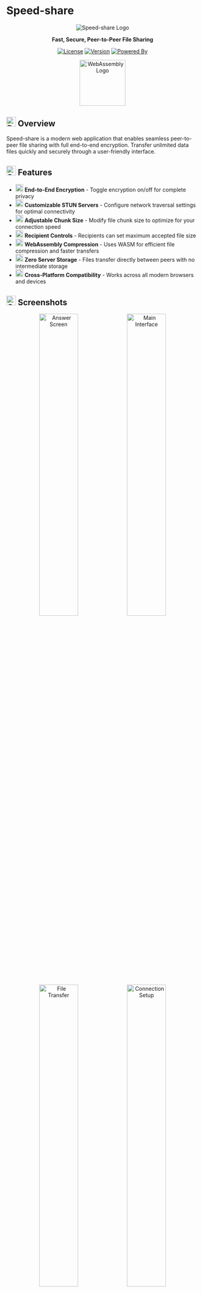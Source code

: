 # Speed-share

<div align="center">

![Speed-share Logo](https://github.com/user-attachments/assets/152c613b-f969-4aec-b959-7f871beba135)

**Fast, Secure, Peer-to-Peer File Sharing**

[![License](https://img.shields.io/badge/license-MIT-blue.svg)](LICENSE)
[![Version](https://img.shields.io/badge/version-1.0.0-green.svg)](https://github.com/username/speed-share/releases)
[![Powered By](https://img.shields.io/badge/Powered%20By-WebAssembly-654FF0.svg)](https://webassembly.org/)

<img src="https://github.com/user-attachments/assets/153c6d6b-bf9d-4480-a3c2-947b87f845f8" width="120px" alt="WebAssembly Logo">

</div>

## <img src="https://raw.githubusercontent.com/Tarikul-Islam-Anik/Animated-Fluent-Emojis/master/Emojis/Travel%20and%20places/Rocket.png" width="25px" alt="Rocket"> Overview

Speed-share is a modern web application that enables seamless peer-to-peer file sharing with full end-to-end encryption. Transfer unlimited data files quickly and securely through a user-friendly interface.

## <img src="https://raw.githubusercontent.com/Tarikul-Islam-Anik/Animated-Fluent-Emojis/refs/heads/master/Emojis/Activities/Sparkles.png" width="25px" alt="Sparkles"> Features

- <img src="https://raw.githubusercontent.com/Tarikul-Islam-Anik/Animated-Fluent-Emojis/master/Emojis/Objects/Locked.png" width="20px" alt="Lock"> **End-to-End Encryption** - Toggle encryption on/off for complete privacy
- <img src="https://raw.githubusercontent.com/Tarikul-Islam-Anik/Animated-Fluent-Emojis/master/Emojis/Objects/Gear.png" width="20px" alt="Gear"> **Customizable STUN Servers** - Configure network traversal settings for optimal connectivity
- <img src="https://raw.githubusercontent.com/Tarikul-Islam-Anik/Animated-Fluent-Emojis/master/Emojis/Objects/Card%20File%20Box.png" width="20px" alt="File Box"> **Adjustable Chunk Size** - Modify file chunk size to optimize for your connection speed
- <img src="https://raw.githubusercontent.com/Tarikul-Islam-Anik/Animated-Fluent-Emojis/master/Emojis/Objects/Control%20Knobs.png" width="20px" alt="Control"> **Recipient Controls** - Recipients can set maximum accepted file size
- <img src="https://github.com/user-attachments/assets/153c6d6b-bf9d-4480-a3c2-947b87f845f8" width="20px" alt="WebAssembly"> **WebAssembly Compression** - Uses WASM for efficient file compression and faster transfers
- <img src="https://raw.githubusercontent.com/Tarikul-Islam-Anik/Animated-Fluent-Emojis/master/Emojis/Objects/Wastebasket.png" width="20px" alt="No Storage"> **Zero Server Storage** - Files transfer directly between peers with no intermediate storage
- <img src="https://raw.githubusercontent.com/Tarikul-Islam-Anik/Animated-Fluent-Emojis/master/Emojis/Travel%20and%20places/Globe%20with%20Meridians.png" width="20px" alt="Cross Platform"> **Cross-Platform Compatibility** - Works across all modern browsers and devices

## <img src="https://raw.githubusercontent.com/Tarikul-Islam-Anik/Animated-Fluent-Emojis/master/Emojis/Objects/Camera%20with%20Flash.png" width="25px" alt="Camera"> Screenshots

<div align="center">
  <img src="https://github.com/user-attachments/assets/ae6b9f8f-fae5-4833-a084-009382f9a881" width="45%" alt="Answer Screen"/>
  <img src="https://github.com/user-attachments/assets/8b924e9d-23a9-47c5-bd56-f59ad42b1476" width="45%" alt="Main Interface"/>

  <img src="https://github.com/user-attachments/assets/a314fc0c-39b8-404e-9023-58e2acbcfb5d" width="45%" alt="File Transfer"/>
  <img src="https://github.com/user-attachments/assets/e9f6b6ab-558e-418c-9e17-d6c0fee07b11" width="45%" alt="Connection Setup"/>

  <img src="https://github.com/user-attachments/assets/fbf388ae-14cc-46d2-94be-1262d8387d14" width="45%" alt="QR Code Sharing"/>
  <img src="https://github.com/user-attachments/assets/ca3a4dfa-8427-434d-9351-dcc641c9ddb1" width="45%" alt="Settings Panel"/>
  
  <img src="https://github.com/user-attachments/assets/8e3b5fd5-ebb1-4178-b11e-242974062b42" width="45%" alt="File Selection"/>
</div>

## <img src="https://raw.githubusercontent.com/Tarikul-Islam-Anik/Animated-Fluent-Emojis/refs/heads/master/Emojis/Activities/Video%20Game.png" width="25px" alt="Game Controller"> How to Use

<div align="center">
  
[![Demo Video](https://img.shields.io/badge/Watch-Demo-red.svg?style=for-the-badge&logo=youtube)](https://github.com/user-attachments/assets/2f19252b-b55b-47db-8769-dd74f544c7fb)


</div>

### <img src="https://raw.githubusercontent.com/Tarikul-Islam-Anik/Animated-Fluent-Emojis/master/Emojis/Hand%20gestures/Raising%20Hands.png" width="25px" alt="Sender"> For Senders:

1. Visit [Speed-share](https://speed-shares.vercel.app/)
2. Click "Generate Offer" to create a connection code
3. Share the code with your recipient by:
   - Clicking the copy button to get a text code
   - OR selecting "QR Code" to display a scannable QR code
4. Wait for the recipient to enter your code and send back their answer code
5. Enter the recipient's answer code to establish the connection
6. Select and send your files!

### <img src="https://raw.githubusercontent.com/Tarikul-Islam-Anik/Animated-Fluent-Emojis/master/Emojis/Hand%20gestures/Open%20Hands.png" width="25px" alt="Recipient"> For Recipients:

1. Visit [Speed-share](https://speed-shares.vercel.app/)
2. Enter the sender's offer code or scan their QR code
3. Click "Generate Answer" to create your response code
4. Share your answer code with the sender
5. Wait for the connection to be established
6. Accept incoming files

## <img src="https://raw.githubusercontent.com/Tarikul-Islam-Anik/Animated-Fluent-Emojis/master/Emojis/Objects/Gear.png" width="25px" alt="Gear"> Advanced Options

- <img src="https://raw.githubusercontent.com/Tarikul-Islam-Anik/Animated-Fluent-Emojis/master/Emojis/Objects/Shield.png" width="20px" alt="Shield"> **Encryption Settings**: Toggle end-to-end encryption in the settings panel
- <img src="https://raw.githubusercontent.com/Tarikul-Islam-Anik/Animated-Fluent-Emojis/master/Emojis/Travel%20and%20places/High-Speed%20Train.png" width="20px" alt="Speed"> **Chunk Size Adjustment**: Modify chunk size based on your network speed for optimal performance
- <img src="https://raw.githubusercontent.com/Tarikul-Islam-Anik/Animated-Fluent-Emojis/master/Emojis/Objects/Satellite%20Antenna.png" width="20px" alt="Network"> **STUN Server Configuration**: Enter custom STUN server details for improved connectivity in restrictive networks
- <img src="https://raw.githubusercontent.com/Tarikul-Islam-Anik/Animated-Fluent-Emojis/master/Emojis/Objects/Straight%20Ruler.png" width="20px" alt="Ruler"> **Max File Size**: Recipients can set maximum allowed file size to prevent unexpected large transfers

## <img src="https://raw.githubusercontent.com/Tarikul-Islam-Anik/Animated-Fluent-Emojis/master/Emojis/Objects/Hammer%20and%20Wrench.png" width="25px" alt="Tools"> Technical Details

Speed-share leverages modern web technologies:

- <img src="https://upload.wikimedia.org/wikipedia/commons/d/d9/Node.js_logo.svg" width="20px" alt="WebRTC"> **WebRTC** for peer-to-peer connectivity
- <img src="https://github.com/user-attachments/assets/153c6d6b-bf9d-4480-a3c2-947b87f845f8" width="20px" alt="WebAssembly"> **WebAssembly** for efficient file compression
- <img src="https://raw.githubusercontent.com/Tarikul-Islam-Anik/Animated-Fluent-Emojis/master/Emojis/Travel%20and%20places/Satellite.png" width="20px" alt="PWA"> **Progressive Web App** capabilities for offline functionality
- <img src="https://raw.githubusercontent.com/Tarikul-Islam-Anik/Animated-Fluent-Emojis/master/Emojis/Objects/Mobile%20Phone.png" width="20px" alt="Responsive"> **Responsive design** for all device types

## <img src="https://raw.githubusercontent.com/Tarikul-Islam-Anik/Animated-Fluent-Emojis/master/Emojis/Objects/Link.png" width="25px" alt="Link"> Links

- <img src="https://raw.githubusercontent.com/Tarikul-Islam-Anik/Animated-Fluent-Emojis/master/Emojis/Objects/Globe%20with%20Meridians.png" width="20px" alt="Web"> [Live Application](https://speed-shares.vercel.app/)
- <img src="https://raw.githubusercontent.com/Tarikul-Islam-Anik/Animated-Fluent-Emojis/master/Emojis/Objects/Ladder.png" width="20px" alt="Issues"> [Report Issues](https://github.com/username/speed-share/issues)
- <img src="https://raw.githubusercontent.com/Tarikul-Islam-Anik/Animated-Fluent-Emojis/master/Emojis/Objects/Desktop%20Computer.png" width="20px" alt="Source"> [Source Code](https://github.com/username/speed-share)

## <img src="https://raw.githubusercontent.com/Tarikul-Islam-Anik/Animated-Fluent-Emojis/master/Emojis/Objects/Scroll.png" width="25px" alt="Scroll"> License

This project is licensed under the MIT License - see the [LICENSE](LICENSE) file for details.

---

<div align="center">
  <img src="https://raw.githubusercontent.com/Tarikul-Islam-Anik/Animated-Fluent-Emojis/master/Emojis/Objects/Page%20with%20Curl.png" width="30px" alt="Documentation">
  
  [Documentation](https://github.com/username/speed-share/wiki) | 
  [Installation Guide](https://github.com/username/speed-share/wiki/installation) |
  [FAQ](https://github.com/username/speed-share/wiki/faq)
  
  <br>
  Made with <img src="https://raw.githubusercontent.com/Tarikul-Islam-Anik/Animated-Fluent-Emojis/master/Emojis/Smilies/Red%20Heart.png" width="20px" alt="Heart"> by Speed-share Team
</div>
